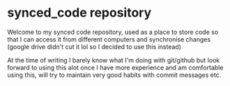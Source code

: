 # synced_code repository

Welcome to my synced code repository, used as a place to store code so that I can access it from different computers and synchronise changes (google drive didn't cut it lol so I decided to use this instead)

At the time of writing I barely know what I'm doing with git/github but look forward to using this alot once I have more experience and am comfortable using this, will try to maintain very good habits with commit messages etc.
